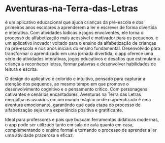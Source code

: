 # Aventuras-na-Terra-das-Letras
 é um aplicativo educacional que ajuda crianças da pré-escola e dos primeiros anos escolares a aprenderem a ler e escrever de forma divertida e interativa. Com atividades lúdicas e jogos envolventes, ele torna o processo de alfabetização mais acessível e motivador para os pequenos.
é um aplicativo inovador voltado para o ensino da alfabetização de crianças na pré-escola e nos anos iniciais do ensino fundamental. Desenvolvido para transformar o aprendizado em uma jornada divertida, o app oferece uma série de atividades interativas, jogos educativos e desafios que estimulam a criança a reconhecer letras, formar palavras e desenvolver habilidades de leitura e escrita.

O design do aplicativo é colorido e intuitivo, pensado para capturar a atenção dos pequenos, ao mesmo tempo em que promove o desenvolvimento cognitivo e o pensamento crítico. Com personagens cativantes e cenários encantadores, Aventuras na Terra das Letras mergulha os usuários em um mundo mágico onde o aprendizado é uma aventura emocionante, garantindo que cada etapa do processo de alfabetização seja uma experiência positiva e gratificante.

Ideal para professores e pais que buscam ferramentas didáticas modernas, o app pode ser utilizado tanto em sala de aula quanto em casa, complementando o ensino formal e tornando o processo de aprender a ler uma atividade prazerosa e eficaz.
